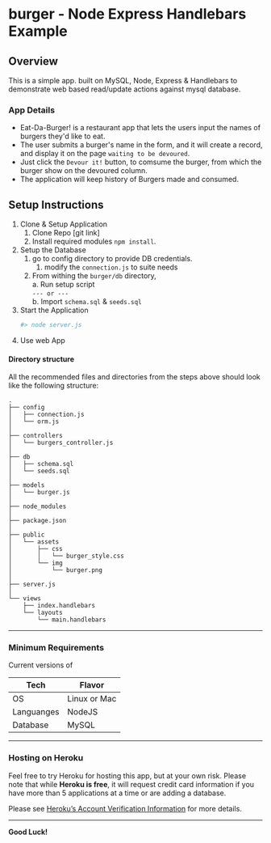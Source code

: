 # burger - Node Express Handlebars Example

## Overview

This is a simple app. built on MySQL, Node, Express & Handlebars to demonstrate web based read/update actions against mysql database.

### App Details

* Eat-Da-Burger! is a restaurant app that lets the users input the names of burgers they'd like to eat.
* The user submits a burger's name in the form, and it will create a record, and display it on the page `waiting to be devoured`.
* Just click the `Devour it!` button, to comsume the burger, from which the burger show on the devoured column. 
* The application will keep history of Burgers made and consumed. 

## Setup Instructions

1. Clone & Setup Application
    1. Clone Repo [git link]
    2. Install required modules `npm install`.
2. Setup the Database
    1. go to config directory to provide DB credentials.
        1. modify the `connection.js` to suite needs
    2. From withing the `burger/db` directory, \
        a. Run setup script \
            `--- or ---` \
        b. Import `schema.sql` & `seeds.sql`
3. Start the Application
    ```bash
    #> node server.js
    ```
4. Use web App

#### Directory structure

All the recommended files and directories from the steps above should look like the following structure:

```
.
├── config
│   ├── connection.js
│   └── orm.js
│ 
├── controllers
│   └── burgers_controller.js
│
├── db
│   ├── schema.sql
│   └── seeds.sql
│
├── models
│   └── burger.js
│ 
├── node_modules
│ 
├── package.json
│
├── public
│   └── assets
│       ├── css
│       │   └── burger_style.css
│       └── img
│           └── burger.png
│
├── server.js
│
└── views
    ├── index.handlebars
    └── layouts
        └── main.handlebars
```

- - -

### Minimum Requirements

Current versions of

|Tech | Flavor|
|-----|-----|
|OS | Linux or Mac|
|Languanges | NodeJS|
|Database | MySQL|

- - -

### Hosting on Heroku

Feel free to try Heroku for hosting this app, but at your own risk.  Please note that while **Heroku is free**, it will request credit card information if you have more than 5 applications at a time or are adding a database.

Please see [Heroku’s Account Verification Information](https://devcenter.heroku.com/articles/account-verification) for more details.

- - -

**Good Luck!**